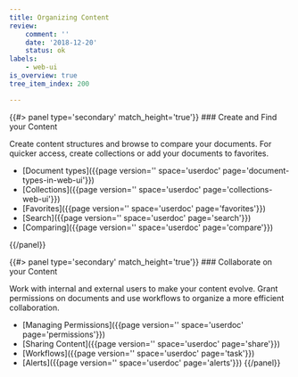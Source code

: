 ```yaml
---
title: Organizing Content
review:
    comment: ''
    date: '2018-12-20'
    status: ok
labels:
    - web-ui
is_overview: true
tree_item_index: 200

---
```



<div class="row" data-equalizer data-equalize-on="medium">

<div class="column medium-6">
{{#> panel type='secondary' match_height='true'}}
### Create and Find your Content

Create content structures and browse to compare your documents. For quicker access, create collections or add your documents to favorites.

- [Document types]({{page version='' space='userdoc' page='document-types-in-web-ui'}})
- [Collections]({{page version='' space='userdoc' page='collections-web-ui'}})
- [Favorites]({{page version='' space='userdoc' page='favorites'}})
- [Search]({{page version='' space='userdoc' page='search'}})
- [Comparing]({{page version='' space='userdoc' page='compare'}})

{{/panel}}
</div>

<div class="column medium-6">
{{#> panel type='secondary' match_height='true'}}
### Collaborate on your Content

Work with internal and external users to make your content evolve. Grant permissions on documents and use workflows to organize a more efficient collaboration.

- [Managing Permissions]({{page version='' space='userdoc' page='permissions'}})
- [Sharing Content]({{page version='' space='userdoc' page='share'}})
- [Workflows]({{page version='' space='userdoc' page='task'}})
- [Alerts]({{page version='' space='userdoc' page='alerts'}})
{{/panel}}
</div>
</div>
